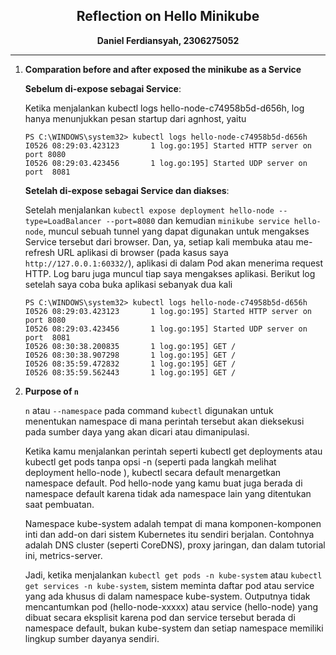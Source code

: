 <div align="center">

## Reflection on Hello Minikube

**Daniel Ferdiansyah, 2306275052**

</div>

---
1. **Comparation before and after exposed the minikube as a Service**

    **Sebelum di-expose sebagai Service**:
    
    Ketika menjalankan kubectl logs hello-node-c74958b5d-d656h, log hanya menunjukkan pesan startup dari agnhost, yaitu
    ```shell
    PS C:\WINDOWS\system32> kubectl logs hello-node-c74958b5d-d656h
    I0526 08:29:03.423123       1 log.go:195] Started HTTP server on port 8080
    I0526 08:29:03.423456       1 log.go:195] Started UDP server on port  8081
    ```
    
    **Setelah di-expose sebagai Service dan diakses**:
    
    Setelah menjalankan `kubectl expose deployment hello-node --type=LoadBalancer --port=8080`  dan kemudian `minikube service hello-node`, muncul sebuah tunnel yang dapat digunakan untuk mengakses Service tersebut dari browser. Dan, ya, setiap kali membuka atau me-refresh URL aplikasi di browser (pada kasus saya `http://127.0.0.1:60332/`), aplikasi di dalam Pod akan menerima request HTTP. Log baru juga muncul tiap saya mengakses aplikasi. Berikut log setelah saya coba buka aplikasi sebanyak dua kali
    ```shell
    PS C:\WINDOWS\system32> kubectl logs hello-node-c74958b5d-d656h
    I0526 08:29:03.423123       1 log.go:195] Started HTTP server on port 8080
    I0526 08:29:03.423456       1 log.go:195] Started UDP server on port  8081
    I0526 08:30:38.200835       1 log.go:195] GET /
    I0526 08:30:38.907298       1 log.go:195] GET /
    I0526 08:35:59.472832       1 log.go:195] GET /
    I0526 08:35:59.562443       1 log.go:195] GET /
    ```

2. **Purpose of `n`**

      `n` atau `--namespace` pada command `kubectl` digunakan untuk menentukan namespace di mana perintah tersebut akan dieksekusi pada sumber daya yang akan dicari atau dimanipulasi.
      
      Ketika kamu menjalankan perintah seperti kubectl get deployments atau kubectl get pods tanpa opsi -n (seperti pada langkah melihat deployment hello-node ), kubectl secara default menargetkan namespace default. Pod hello-node yang kamu buat juga berada di namespace default karena tidak ada namespace lain yang ditentukan saat pembuatan.
      
      Namespace kube-system adalah tempat di mana komponen-komponen inti dan add-on dari sistem Kubernetes itu sendiri berjalan. Contohnya adalah DNS cluster (seperti CoreDNS), proxy jaringan, dan dalam tutorial ini, metrics-server.
      
      Jadi, ketika menjalankan `kubectl get pods -n kube-system` atau `kubectl get services -n kube-system`, sistem meminta daftar pod atau service yang ada khusus di dalam namespace kube-system.
      Outputnya tidak mencantumkan pod (hello-node-xxxxx) atau service (hello-node) yang dibuat secara eksplisit karena pod dan service tersebut berada di namespace default, bukan kube-system dan setiap namespace memiliki lingkup sumber dayanya sendiri.
